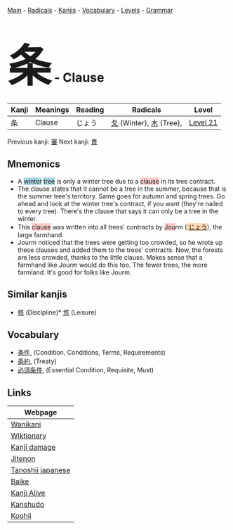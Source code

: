<style> bigfont {font-size: 100px}</style>
[Main](../README.md) -
[Radicals](../radicals.md) -
[Kanjis](../kanjis.md) -
[Vocabulary](../vocabulary.md) -
[Levels](../levels.md) -
[Grammar](../grammar.md)
# <bigfont> 条</bigfont> - Clause 

| Kanji | Meanings | Reading | Radicals | Level |
| --- | --- | --- | --- | --- |
| 条 | Clause | じょう | [夂](../radicals/夂.md) (Winter), [木](../radicals/木.md) (Tree),  | [Level 21](../levels/wk_level21.md) |

Previous kanji: [審](審.md) Next kanji: [責](責.md) 

## Mnemonics
 * A <span style="background-color:#ADD8E6"> winter</span> <span style="background-color:#ADD8E6"> tree</span> is only a winter tree due to a <span style="background-color:#ffcccb"> clause</span> in its tree contract.
* The clause states that it cannot be a tree in the summer, because that is the summer tree's territory. Same goes for autumn and spring trees. Go ahead and look at the winter tree's contract, if you want (they're nailed to every tree). There's the clause that says it can only be a tree in the winter.
* This <span style="background-color:#ffcccb"> clause</span> was written into all trees' contracts by <span style="background-color:#ffcccb"> Jou</span>rm (<span style="background-color:#fed8b1"> [じょう](https://jisho.org/search/じょう)</span>), the large farmhand. 
* Jourm noticed that the trees were getting too crowded, so he wrote up these clauses and added them to the trees' contracts. Now, the forests are less crowded, thanks to the little clause. Makes sense that a farmhand like Jourm would do this too. The fewer trees, the more farmland. It's good for folks like Jourm.


## Similar kanjis
 * [修](修.md) (Discipline)* [悠](悠.md) (Leisure)


## Vocabulary
 * [条件](../vocabulary/条.md), (Condition, Conditions, Terms, Requirements)
* [条約](../vocabulary/条.md), (Treaty)
* [必須条件](../vocabulary/条.md), (Essential Condition, Requisite, Must)



## Links 

| Webpage |
| --- |
| [Wanikani          ](https://www.wanikani.com/kanji/条) |
| [Wiktionary        ](https://en.wiktionary.org/wiki/条) |
| [Kanji damage      ](http://www.kanjidamage.com/kanji/search?utf8=✓&q=条) |
| [Jitenon           ](https://jitenon.com/kanji/条) |
| [Tanoshii japanese ](https://www.tanoshiijapanese.com/dictionary/kanji.cfm?k=条) |
| [Baike             ](https://baike.baidu.com/item/条) |
| [Kanji Alive       ](https://app.kanjialive.com/条) |
| [Kanshudo          ](https://www.kanshudo.com/searchmn?q=条) |
| [Koohii            ](https://kanji.koohii.com/study/kanji/条) |
